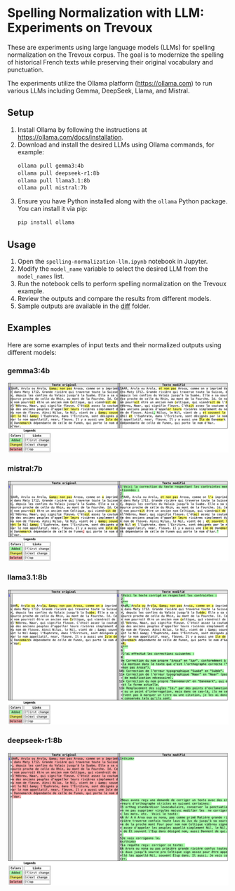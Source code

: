 # Spelling Normalization with LLM: Experiments on Trevoux


These are experiments using large language models (LLMs) for spelling normalization on the Trevoux corpus. The goal is to modernize the spelling of historical French texts while preserving their original vocabulary and punctuation.

The experiments utilize the Ollama platform (https://ollama.com) to run various LLMs including Gemma, DeepSeek, Llama, and Mistral.

## Setup

1. Install Ollama by following the instructions at https://ollama.com/docs/installation.
2. Download and install the desired LLMs using Ollama commands, for example:
   ```bash
   ollama pull gemma3:4b
   ollama pull deepseek-r1:8b
   ollama pull llama3.1:8b
   ollama pull mistral:7b
   ```
3. Ensure you have Python installed along with the `ollama` Python package. You can install it via pip:
   ```bash
   pip install ollama
   ```

## Usage

1. Open the `spelling-normalization-llm.ipynb` notebook in Jupyter.
2. Modify the `model_name` variable to select the desired LLM from the `model_names` list.
3. Run the notebook cells to perform spelling normalization on the Trevoux example.
4. Review the outputs and compare the results from different models.
5. Sample outputs are available in the [diff](./diff) folder.

## Examples

Here are some examples of input texts and their normalized outputs using different models:

### gemma3:4b
![gemma3:4b](./diff/diff_arr_gemma3:4b.png)

### mistral:7b
![mistral:7b](./diff/diff_arr_mistral:7b.png)

### llama3.1:8b
![llama3.1:8b](./diff/diff_arr_llama3.1:8b.png)

### deepseek-r1:8b
![deepseek-r1:8b](./diff/diff_arr_deepseek-r1:8b.png)



